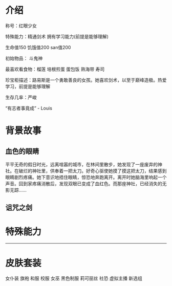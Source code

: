 # 介绍
称号：红眼少女

特殊能力：精通剑术 拥有学习能力(前提是能够理解)

生命值150 饥饿值200 san值200

初始物品： 斗鬼神

最喜欢看食物：榴莲 培根煎蛋 蛋包饭 熟海带 寿司

珍宝柜描述：路易斯是一个勇敢善良的女孩。她喜欢剑术，以至于巅峰造极。热爱学习，前提是能够理解

生存几率：严峻

“有志者事竟成” - Louis

# 背景故事
## 血色的眼睛
平平无奇的假日时光，远离喧嚣的城市，在林间里散步，她发现了一座废弃的神社。在破烂的神社里，供奉着一把太刀。好奇心驱使她摸了摸这把太刀，结果感到眼睛剧烈疼痛。她下意识地捂住眼睛，惊恐地奔跑离开。离开时她脑海里响起一个声音。回到家疼痛消散后，发现双眼已变成了血红色。而那座神社，已经消失的无影无踪……

## 诅咒之剑



# 特殊能力
***



# 皮肤套装
女仆装 旗袍 和服 校服 女巫 黑色制服 莉可丽丝 社恐 虚拟主播 新选组 
